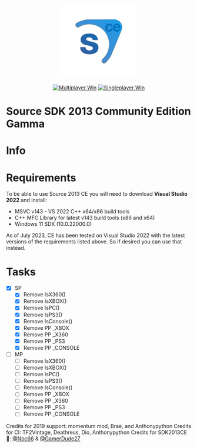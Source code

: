 <p align="center">
  <img src=".assets/sdk2013ceg.png" width="200" height="200">
</p>

<div align="center">

 <a href="">[![Multiplayer Win](https://github.com/Michael-Soyka/source-sdk-2013-ceg/actions/workflows/MP_windows.yml/badge.svg)](https://github.com/Michael-Soyka/source-sdk-2013-ceg/actions/workflows/MP_windows.yml)</a>
<a href="">[![Singleplayer Win](https://github.com/Michael-Soyka/source-sdk-2013-ceg/actions/workflows/SP_windows.yml/badge.svg)](https://github.com/Michael-Soyka/source-sdk-2013-ceg/actions/workflows/SP_windows.yml)</a>

</div>

# Source SDK 2013 Community Edition Gamma

# Info

# Requirements 
To be able to use Source 2013 CE you will need to download **Visual Studio 2022** and install:
* MSVC v143 - VS 2022 C++ x64/x86 build tools
* C++ MFC Library for latest v143 build tools (x86 and x64)
* Windows 11 SDK (10.0.22000.0)

As of July 2023, CE has been tested on Visual Studio 2022 with the latest versions of the requirements listed above. So if desired you can use that instead.

# Tasks
  - [x] SP
    - [x] Remove IsX360()
    - [x] Remove IsXBOX()
    - [x] Remove IsPC()
    - [x] Remove IsPS3()
    - [x] Remove IsConsole()
    - [x] Remove PP _XBOX
    - [x] Remove PP _X360
    - [x] Remove PP _PS3
    - [x] Remove PP _CONSOLE
  - [ ] MP
    - [ ] Remove IsX360()
    - [ ] Remove IsXBOX()
    - [ ] Remove IsPC()
    - [ ] Remove IsPS3()
    - [ ] Remove IsConsole()
    - [ ] Remove PP _XBOX
    - [ ] Remove PP _X360
    - [ ] Remove PP _PS3
    - [ ] Remove PP _CONSOLE

Credits for 2019 support: momentum mod, Brae, and Anthonypython
Credits for CI: TF2Vintage, Deathreus, Dio, Anthonypython
Credits for SDK2013CE :blue_heart:: [@Nbc66](https://github.com/Nbc66) & [@GamerDude27](https://github.com/GamerDude27)
